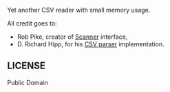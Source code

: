 Yet another CSV reader with small memory usage.

All credit goes to:
* Rob Pike, creator of [Scanner](http://tip.golang.org/pkg/bufio/#Scanner) interface,
* D. Richard Hipp, for his [CSV parser](http://www.sqlite.org/cgi/src/artifact/6276582ee4e9114e) implementation.

LICENSE
-------
Public Domain

